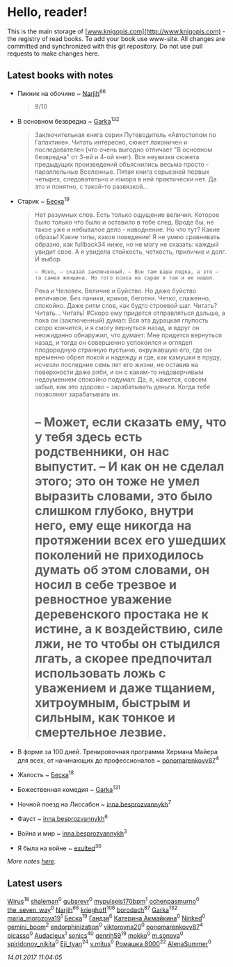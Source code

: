 # Hello, reader!
This is the main storage of [www.knigopis.com](http://www.knigopis.com) - the registry of read books.
To add your book use www-site. All changes are committed and synchronized with this git repository.
Do not use pull requests to make changes here.


## Latest books with notes
* Пикник на обочине ~ [Narjih](users/101/101033677091232972633-google)<sup>66</sup>
    > 9/10

* В основном безвредна ~ [Garka](users/115/115753719718250012620-google)<sup>132</sup>
    > Заключительная книга серии Путеводитель «Автостопом по Галактике». Читать интересно, сюжет лаконичен и последователен (что очень выгодно отличает "В основном безвредна" от 3-ей и 4-ой книг). Все неувязки сюжета предыдущих произведений объяснились весьма просто - параллельные Вселенные. Пятая книга серьезней первых четырех, следовательно и юмора в ней практически нет. Да это и понятно, с такой-то развязкой...

* Старик ~ [Беска](users/157/1577468-vkontakte)<sup>19</sup>
    > Нет разумных слов. Есть только ощущение величия. Которое было только что было и оставило в тебе след. Вроде бы, не такое уже и небывалое дело - наводнение. Но что тут? Какие образы! Какие типы, какое поведение! Я не умею сравнивать образно, как fullback34 ниже, но не могу не сказать: каждый увидит свое. А я увидела стойкость, четкость, приличие и долг. И выбор.
    > 
    >     – Ясно, – сказал заключенный. – Вон там ваша лодка, а это – та самая женщина. Но того психа на сарае я так и не нашел.
    > 
    > Река и Человек. Величие и Буйство. Но даже буйство величавое. Без паники, криков, беготни. Четко, слаженно, спокойно. Даже ритм слов, как будто строевой шаг. Читать? Читать... Читать!
    > #Скоро ему придется отправляться дальше, а пока он (заключенный) думал: Вся эта дурацкая глупость скоро кончится, и я смогу вернуться назад, и вдруг он неожиданно обнаружил, что думает: Мне придется вернуться назад, и тогда он совершенно успокоился и оглядел плодородную странную пустыню, окружавшую его, где он временно обрел покой и надежду и где, как камушки в пруду, исчезли последние семь лет его жизни, не оставив на поверхности даже ряби, и он с каким-то недоверчивым недоумением спокойно подумал: Да, я, кажется, совсем забыл, как это здорово – зарабатывать деньги. Когда тебе позволяют зарабатывать их.
    > # – Может, если сказать ему, что у тебя здесь есть родственники, он нас выпустит. – И как он не сделал этого; это он тоже не умел выразить словами, это было слишком глубоко, внутри него, ему еще никогда на протяжении всех его ушедших поколений не приходилось думать об этом словами, он носил в себе трезвое и ревностное уважение деревенского простака не к истине, а к воздействию, силе лжи, не то чтобы он стыдился лгать, а скорее предпочитал использовать ложь с уважением и даже тщанием, хитроумным, быстрым и сильным, как тонкое и смертельное лезвие.

* В форме за 100 дней. Тренировочная программа Хермана Майера для всех, от начинающих до профессионалов ~ [ponomarenkovv87](users/376/376238510-yandex)<sup>4</sup>

* Жалость ~ [Беска](users/157/1577468-vkontakte)<sup>18</sup>

* Божественная комедия ~ [Garka](users/115/115753719718250012620-google)<sup>131</sup>

* Ночной поезд на Лиссабон ~ [inna.besprozvannykh](users/733/73323849-yandex)<sup>7</sup>

* Фауст ~ [inna.besprozvannykh](users/733/73323849-yandex)<sup>6</sup>

* Война и мир ~ [inna.besprozvannykh](users/733/73323849-yandex)<sup>3</sup>

* Я была на войне ~ [exulted](users/100/100599204551896265722-google)<sup>30</sup>


_More notes [here](latest_books_with_notes.md)._


## Latest users
[Wirus](users/131/1312714775461194-facebook)<sup>18</sup> 
[shaleman](users/440/4400657-vkontakte)<sup>0</sup> 
[gubarevr](users/103/1033463-vkontakte)<sup>0</sup> 
[mypulseis170bpm](users/241/241736470-vkontakte)<sup>1</sup> 
[ochenpasmurno](users/614/61418952-vkontakte)<sup>0</sup> 
[the_seven_way](users/636/6367439-vkontakte)<sup>0</sup> 
[Narjih](users/101/101033677091232972633-google)<sup>66</sup> 
[krieghoff](users/339/339786161-vkontakte)<sup>106</sup> 
[borodach](users/157/15706320-vkontakte)<sup>87</sup> 
[Garka](users/115/115753719718250012620-google)<sup>132</sup> 
[maria_morozova19](users/239/23967662-vkontakte)<sup>1</sup> 
[Беска](users/157/1577468-vkontakte)<sup>19</sup> 
[Гандзя](users/103/1034497246671899-facebook)<sup>6</sup> 
[Катерина Акмайкина](users/864/8644621246977640666-mailru)<sup>0</sup> 
[Ninked](users/100/100000146591910-facebook)<sup>0</sup> 
[gemini_boom](users/737/73762263-vkontakte)<sup>2</sup> 
[endorphinization](users/476/476439-vkontakte)<sup>0</sup> 
[viktorovna20](users/815/81551570-vkontakte)<sup>0</sup> 
[ponomarenkovv87](users/376/376238510-yandex)<sup>4</sup> 
[picasso](users/863/8635122-vkontakte)<sup>0</sup> 
[Audacieux](users/113/1139361566180442-facebook)<sup>1</sup> 
[sonics](users/588/5880221-vkontakte)<sup>40</sup> 
[genrih59](users/872/872361436199401-facebook)<sup>19</sup> 
[mokko](users/109/1098444656949378-facebook)<sup>0</sup> 
[m.sonova](users/134/134457249-vkontakte)<sup>0</sup> 
[spiridonov_nikita](users/109/1093110572-instagram)<sup>0</sup> 
[Eji_tyan](users/235/2352103981-twitter)<sup>24</sup> 
[v.mitus](users/385/385169253-vkontakte)<sup>0</sup> 
[Ромашка 8000](users/136/1367562056650260-facebook)<sup>22</sup> 
[AlenaSummer](users/102/10208387701954019-facebook)<sup>0</sup> 


_14.01.2017 11:04:05_
